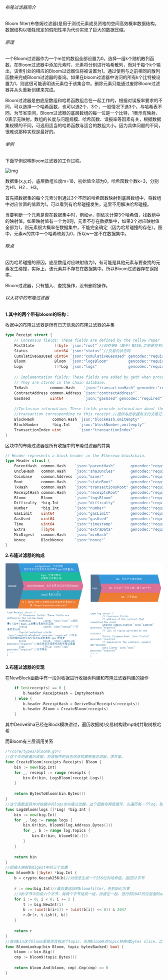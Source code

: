 ###### 布隆过滤器简介

Bloom filter(布鲁姆过滤器)是用于测试元素成员资格的空间高效概率数据结构。数据结构以牺牲规定的假阳性率为代价实现了巨大的数据压缩。

###### 原理

一个Bloom过滤器作为一个m位的数组全部设置为0。选择一组k个随机散列函数，在Bloom过滤器中添加元素时，元素将分别进行哈希散列，而对于每个k个输出，该索引处的相应的Bloom过滤器位将被设置为1。通过使用与之前相同的散列函数来完成Bloom过滤器的查询。如果在bloom过滤器中访问的所有k个比特被设置为1，则这很可能表明该元素位于该集合中。删除元素只能通过废除Bloom过滤器并从头重新创建来完成。

Bloom过滤器是由底层数组和哈希函数组合在一起工作的，根据对误报率要求的不同，可以选择一个哈希函数，也可以选2个、3个，一般情况下选3个。与哈希表不同，为节省空间，Bloom过滤器的底层数组的每一位是一个比特，1表示有映射，0表示无映射。数组的长度与问题规模、哈希函数、误报率等因素有关，根据数据集规模的不同，可选用适当的哈希函数与适合的数组大小。因为具体问题的不同，很难说那种实现是最好的。

###### 举例

下面举例说明Bloom过滤器的工作过程。

 ![img](https://imgconvert.csdnimg.cn/aHR0cHM6Ly91c2VyLWdvbGQtY2RuLnhpdHUuaW8vMjAxOS83LzkvMTZiZDVjMjAzMzU1ZTMzZg) 

数据集{x,y,z}，底层数组长度m=18，初始值全部为0，哈希函数个数k=3，分别为H1、H2 、H3。

首先把数据集的每个元素分别通过3个不同的哈希函数映射到底层数组中，将数组中对应位置的值置为1。可以看到有哈希碰撞发生，这里不用解决哈希碰撞。

当要判断一个元素是否在数据集中时，例如w，则依次计算3个哈希值，找数组中的映射值，如果映射值有一个为0则，元素不存在数据集中，如果3个对应映射值全部为1，则元素很大概率在数据集中，不能完全确定（因为哈希碰撞的存在）。图中，元素w的其中一个哈希映射为0，所以w一定不在数据集中。

###### 缺点

因为哈希碰撞的原因，底层数组对应映射值为1，有可能是其他元素与要查找的元素发生碰撞，实际上，该元素并不存在在数据集中。所以Bloom过滤器存在误报率。

Bloom过滤器，只有插入、查找操作，没有删除操作。

###### 以太坊中的布隆过滤器

**1.其中的两个带有bloom的结构：**

收据中的布隆过滤器是所有日志信息的布隆过滤器的并集

```go
type Receipt struct {
	// Consensus fields: These fields are defined by the Yellow Paper
	PostState         []byte `json:"root"`//现在是0（属于）B256,之前是交易前的状态跟
	Status            uint64 `json:"status"`//交易的状态码
	CumulativeGasUsed uint64 `json:"cumulativeGasUsed" gencodec:"required"`//包含交易数据的区块中当交易发生后的累积 gas 使用量
	Bloom             Bloom  `json:"logsBloom"         gencodec:"required"`//由这些日志信息构成的布隆过滤器
	Logs              []*Log `json:"logs"              gencodec:"required"`//日志集合

	// Implementation fields: These fields are added by geth when processing a transaction.//执行领域，在执行交易时被geth添加，存储在区块链数据库
	// They are stored in the chain database.
	TxHash          common.Hash    `json:"transactionHash" gencodec:"required"`
	ContractAddress common.Address `json:"contractAddress"`
	GasUsed         uint64         `json:"gasUsed" gencodec:"required"`

	//Inclusion information: These fields provide information about the inclusion of the
	//transaction corresponding to this receipt.//提供与此收据有关的交易记录
	BlockHash        common.Hash `json:"blockHash,omitempty"`
	BlockNumber      *big.Int    `json:"blockNumber,omitempty"`
	TransactionIndex uint        `json:"transactionIndex"`
}
```

区块中的布隆过滤器是所有收据中的布隆过滤器的并集

```go
// Header represents a block header in the Ethereum blockchain.
type Header struct {
	ParentHash  common.Hash    `json:"parentHash"       gencodec:"required"` //父区块头的kec256位哈希
	UncleHash   common.Hash    `json:"sha3Uncles"       gencodec:"required"` //叔块哈希
	Coinbase    common.Address `json:"miner"            gencodec:"required"` //矿工
	Root        common.Hash    `json:"stateRoot"        gencodec:"required"` //状态树树根
	TxHash      common.Hash    `json:"transactionsRoot" gencodec:"required"` //交易树树根
	ReceiptHash common.Hash    `json:"receiptsRoot"     gencodec:"required"` //收据树树根
	Bloom       Bloom          `json:"logsBloom"        gencodec:"required"` //所有交易的收据数据中可索引信息（产生日志的地址和日志主题）组成的Bloom过滤器
	Difficulty  *big.Int       `json:"difficulty"       gencodec:"required"` //区快难度水平
	Number      *big.Int       `json:"number"           gencodec:"required"` //祖先的数量，创世是0
	GasLimit    uint64         `json:"gasLimit"         gencodec:"required"` //gas开支上限
	GasUsed     uint64         `json:"gasUsed"          gencodec:"required"` //用掉的gas之和
	Time        uint64         `json:"timestamp"        gencodec:"required"` //unix时间戳
	Extra       []byte         `json:"extraData"        gencodec:"required"` //32字节以内的任意数据
	MixDigest   common.Hash    `json:"mixHash"`								 //kec256哈希值与nonce一起证明当前区块承载了足够的计算量
	Nonce       BlockNonce     `json:"nonce"`								 //64位的值，用来与mixhash一起证明当前区块承载了足够多的的计算量
}
```

**2.布隆过滤器的构成**

![](./picture/6.png)

**3.布隆过滤器的实现**

在NewBlock函数中有一段对收据进行收据树构建和布隆过滤器构建的操作

```go
	if len(receipts) == 0 {
		b.header.ReceiptHash = EmptyRootHash
	} else {
		b.header.ReceiptHash = DeriveSha(Receipts(receipts))
		b.header.Bloom = CreateBloom(receipts)
	}
```

其中DeriveSha已经在Block模块讲过，遍历收据树/交易树构建mpt树并取树根哈希

而Bloom有三层调用关系

```go
/*/core/types/bloom9.go*/
//这个作用是遍历收据，将收据中的日志信息构建布隆过滤器，求并集。
func CreateBloom(receipts Receipts) Bloom {
	bin := new(big.Int)
	for _, receipt := range receipts {
		bin.Or(bin, LogsBloom(receipt.Logs))
	}

	return BytesToBloom(bin.Bytes())
}
//这个函数是具体对收据中的logs求布隆过滤器，这个函数有两层循环，先遍历每一个log，取出其中的地址执行bloom9过滤器函数得到结果，再对每一个log中的topic循环进行bloom9过滤得到结果，将所有过滤后的布隆过滤器结果保存并返回
func LogsBloom(logs []*Log) *big.Int {
	bin := new(big.Int)
	for _, log := range logs {
		bin.Or(bin, bloom9(log.Address.Bytes()))
		for _, b := range log.Topics {
			bin.Or(bin, bloom9(b[:]))
		}
	}

	return bin
}
//把输入映射到digest中的三个位置
func bloom9(b []byte) *big.Int {
	b = crypto.Keccak256(b)//对信息生成一个256位的哈希值，返回32字节

	r := new(big.Int)//最后要返回的bloomfilter，先初始化为零
    //对b字节中的前六个字节，每两个字节组成一组，拼接在一起，进行和2047的位层面的and操作,也就是对2048取余，得到位于0-2047区间的一个数，因为bloomfilter的长度是2048位。循环的第一行取t为1，最后一行把1左移b这么多位，然后合并到上一轮得到的bloomfilter里，经过三轮，把三个位置置位1后返回bloomfilter
    for i := 0; i < 6; i += 2 {
		t := big.NewInt(1)
		b := (uint(b[i+1]) + (uint(b[i]) << 8)) & 2047
		r.Or(r, t.Lsh(t, b))
	}

	return r
}
//查询bin这个bloom里是否含有这个topic，先用bloom9对topic转换成bytes slice，之后先执行bloom和topic构成的临时bloomfilter的交集操作，看和topic的bloomfilter是否相等
func BloomLookup(bin Bloom, topic bytesBacked) bool {
	bloom := bin.Big()
	cmp := bloom9(topic.Bytes())

	return bloom.And(bloom, cmp).Cmp(cmp) == 0
}
```


